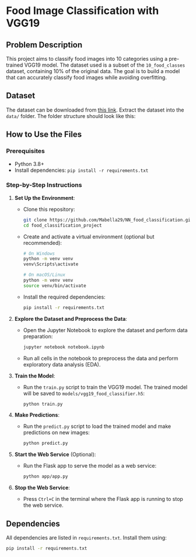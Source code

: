 # Food Image Classification with VGG19

## Problem Description
This project aims to classify food images into 10 categories using a pre-trained VGG19 model. The dataset used is a subset of the `10_food_classes` dataset, containing 10% of the original data. The goal is to build a model that can accurately classify food images while avoiding overfitting.

## Dataset
The dataset can be downloaded from [this link](https://storage.googleapis.com/ztm_tf_course/food_vision/10_food_classes_10_percent.zip). Extract the dataset into the `data/` folder. The folder structure should look like this:


## How to Use the Files

### Prerequisites
- Python 3.8+
- Install dependencies: `pip install -r requirements.txt`

### Step-by-Step Instructions

1. **Set Up the Environment**:
   - Clone this repository:
     ```bash
     git clone https://github.com/Mabella29/NN_food_classification.git
     cd food_classification_project
     ```
   - Create and activate a virtual environment (optional but recommended):
     ```bash
     # On Windows
     python -m venv venv
     venv\Scripts\activate

     # On macOS/Linux
     python -m venv venv
     source venv/bin/activate
     ```
   - Install the required dependencies:
     ```bash
     pip install -r requirements.txt
     ```

2. **Explore the Dataset and Preprocess the Data**:
   - Open the Jupyter Notebook to explore the dataset and perform data preparation:
     ```bash
     jupyter notebook notebook.ipynb
     ```
   - Run all cells in the notebook to preprocess the data and perform exploratory data analysis (EDA).

3. **Train the Model**:
   - Run the `train.py` script to train the VGG19 model. The trained model will be saved to `models/vgg19_food_classifier.h5`:
     ```bash
     python train.py
     ```

4. **Make Predictions**:
   - Run the `predict.py` script to load the trained model and make predictions on new images:
     ```bash
     python predict.py
     ```

5. **Start the Web Service** (Optional):
   - Run the Flask app to serve the model as a web service:
     ```bash
     python app/app.py
     ```
   

6. **Stop the Web Service**:
   - Press `Ctrl+C` in the terminal where the Flask app is running to stop the web service.

## Dependencies
All dependencies are listed in `requirements.txt`. Install them using:

```bash
pip install -r requirements.txt